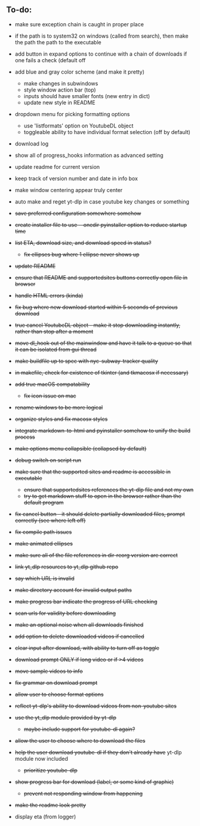 ## To-do:

- make sure exception chain is caught in proper place

- if the path is to system32 on windows (called from search), then make the path the path to the executable

- add button in expand options to continue with a chain of downloads if one fails a check (default off

- add blue and gray color scheme (and make it pretty)
    - make changes in subwindows
    - style window action bar (top)
    - inputs should have smaller fonts (new entry in dict)
    - update new style in README

- dropdown menu for picking formatting options
    - use 'listformats' option on YoutubeDL object
    - toggleable ability to have individual format selection (off by default)

- download log

- show all of progress_hooks information as advanced setting

- update readme for current version
- keep track of version number and date in info box

- make window centering appear truly center
- auto make and reget yt-dlp in case youtube key changes or something

- ~~save preferred configuration somewhere somehow~~
- ~~create installer file to use --onedir pyinstaller option to reduce startup time~~
- ~~list ETA, download size, and download speed in status?~~
    - ~~fix ellipses bug where 1 ellipse never shows up~~
- ~~update README~~
- ~~ensure that README and supportedsites buttons correctly open file in browser~~
- ~~handle HTML errors (kinda)~~
- ~~fix bug where new download started within 5 seconds of previous download~~
- ~~true cancel YoutubeDL object - make it stop downloading instantly, rather than stop after a moment~~
- ~~move dl_hook out of the mainwindow and have it talk to a queue so that it can be isolated from gui thread~~
- ~~make buildfile up to spec with nyc-subway-tracker quality~~
- ~~in makefile, check for existence of tkinter (and tkmacosx if necessary)~~
- ~~add true macOS compatability~~
    - ~~fix icon issue on mac~~
- ~~rename windows to be more logical~~
- ~~organize styles and fix macosx styles~~
- ~~integrate markdown-to-html and pyinstaller somehow to unify the build process~~
- ~~make options menu collapsible (collapsed by default)~~
- ~~debug switch on script run~~
- ~~make sure that the supported sites and readme is accessible in executable~~
    - ~~ensure that supportedsites references the yt-dlp file and not my own~~
    - ~~try to get markdown stuff to open in the browser rather than the default program~~
- ~~fix cancel button - it should delete partially downloaded files, prompt correctly (see where left off)~~
- ~~fix compile path issues~~
- ~~make animated ellipses~~
- ~~make sure all of the file references in dir-reorg version are correct~~
- ~~link yt_dlp resources to yt_dlp github repo~~
- ~~say which URL is invalid~~
- ~~make directory account for invalid output paths~~
- ~~make progress bar indicate the progress of URL checking~~
- ~~scan urls for validity before downloading~~
- ~~make an optional noise when all downloads finished~~
- ~~add option to delete downloaded videos if cancelled~~
- ~~clear input after download, with ability to turn off as toggle~~
- ~~download prompt ONLY if long video or if >4 videos~~
- ~~move sample videos to info~~
- ~~fix grammar on download prompt~~
- ~~allow user to choose format options~~
- ~~reflect yt-dlp's ability to download videos from non-youtube sites~~
- ~~use the yt_dlp module provided by yt-dlp~~
    - ~~maybe include support for youtube-dl again?~~
- ~~allow the user to choose where to download the files~~
- ~~help the user download youtube-dl if they don't already have~~ yt-dlp module now included
    - ~~prioritize youtube-dlp~~
- ~~show progress bar for download (label, or some kind of graphic)~~
    - ~~prevent not responding window from happening~~
- ~~make the readme look pretty~~

- display eta (from logger)